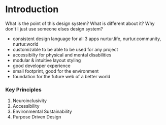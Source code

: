 # Introduction

What is the point of this design system? What is different about it? Why don't I just use someone elses design system?

- consistent design language for all 3 apps nurtur.life, nurtur.community, nurtur.world
- customizable to be able to be used for any project
- accessibilty for physical and mental disabilities
- modular & intuitive layout styling
- good developer experience
- small footprint, good for the environment
- foundation for the future web of a better world

### Key Principles

1. Neuroinclusivity
2. Accessibility
3. Environmental Sustainability
4. Purpose Driven Design
